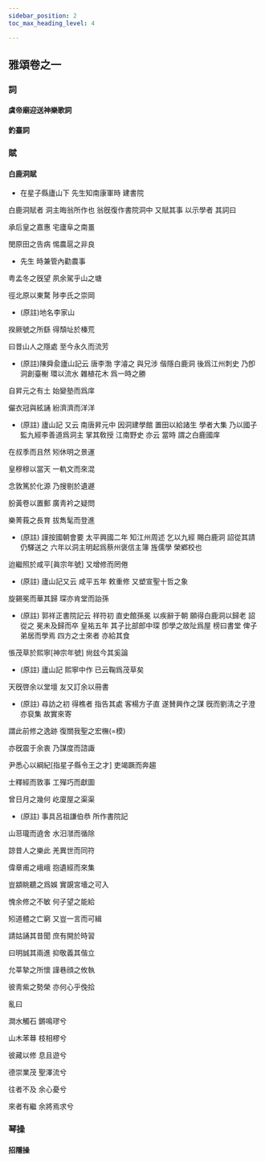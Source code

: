 ```yaml
---
sidebar_position: 2
toc_max_heading_level: 4

---
```


## 雅頌卷之一

### 詞

#### 虞帝廟迎送神樂歌詞

#### 釣臺詞

### 賦

#### 白鹿洞賦

* 在星子縣廬山下 先生知南康軍時 建書院

白鹿洞賦者 洞主晦翁所作也 翁旣復作書院洞中 又賦其事 以示學者 其詞曰

承后皇之嘉惠 宅廬阜之南畺

閔原田之告病 惕農扈之非良

- 先生 時兼管內勸農事

粤孟冬之旣望 夙余駕乎山之塘

徑北原以東騖 陟李氏之崇岡

- (原註)地名李家山

揆厥號之所繇 得頹址於榛荒

曰昔山人之隱處 至今永久而流芳

- (原註)陳舜兪廬山記云 唐李渤 字濬之 與兄涉 偕隱白鹿洞 後爲江州刺史 乃卽洞創臺榭 環以流水 雜植花木 爲一時之勝

自昇元之有土 始變塾而爲庠

儼衣冠與絃誦 紛濟濟而洋洋

- (原註) 廬山記 又云 南唐昇元中 因洞建學館 置田以給諸生 學者大集 乃以國子監九經李善道爲洞主 掌其敎授 江南野史 亦云 當時 謂之白鹿國庠

在叔季而且然 矧休明之景運

皇穆穆以當天 一軌文而來混

念敦篤於化源 乃搜剔於遺遯

肦黃卷以置郵 廣靑衿之疑問

樂菁莪之長育 拔雋髦而登進

- (原註) 謹按國朝會要 太平興國二年 知江州周述 乞以九經 賜白鹿洞 詔從其請 仍驛送之 六年以洞主明起爲蔡州褒信主簿 旌儒學 榮鄕校也

迨繼照於咸平[眞宗年號]  又增修而罔倦

- (原註) 廬山記又云 咸平五年 敕重修 又塑宣聖十哲之象

旋錫冕而華其歸 琛亦肯堂而詒孫

- (原註) 郭祥正書院記云 祥符初 直史館孫冕 以疾辭于朝 願得白鹿洞以歸老 詔從之 冕未及歸而卒 皇祐五年 其子比部郎中琛 卽學之故阯爲屋 榜曰書堂 俾子弟居而學焉 四方之士來者 亦給其食

悵茂草於熙寧[神宗年號] 尙玆今其奚論

- (原註) 廬山記 熙寧中作 已云鞠爲茂草矣

天旣啓余以堂壇 友又訂余以冊書

- (原註) 尋訪之初 得樵者 指告其處 客楊方子直 遂賛興作之謀 旣而劉淸之子澄 亦裒集 故實來寄

謂此前修之逸跡 復關我聖之宏橅(=模)

亦旣震于余衷 乃謀度而諮諏

尹悉心以綱紀[指星子縣令王之才] 吏竭蹶而奔趨

士釋經而敦事 工殫巧而獻圖

曾日月之幾何 屹廈屋之渠渠

- (原註) 事具呂祖謙伯恭 所作書院記

山䓗瓏而遶舍 水汨㶁而循除

諒昔人之樂此 羌異世而同符

偉章甫之峨峨 抱遺經而來集

豈顓眺聽之爲娛 實覬宮墻之可入

愧余修之不敏 何子望之能給

矧道體之亡窮 又豈一言而可緝

請姑誦其昔聞 庶有開於時習

曰明誠其兩進 抑敬義其偕立

允莘摯之所懷 謹巷顔之攸執

彼靑紫之勢榮 亦何心乎俛拾

亂曰

澗水觸石 鏘鳴璆兮

山木苯䔿 枝相樛兮

彼藏以修 息且遊兮

德崇業茂 聖澤流兮

往者不及 余心憂兮

來者有繼 余將焉求兮

### 琴操

#### 招隱操